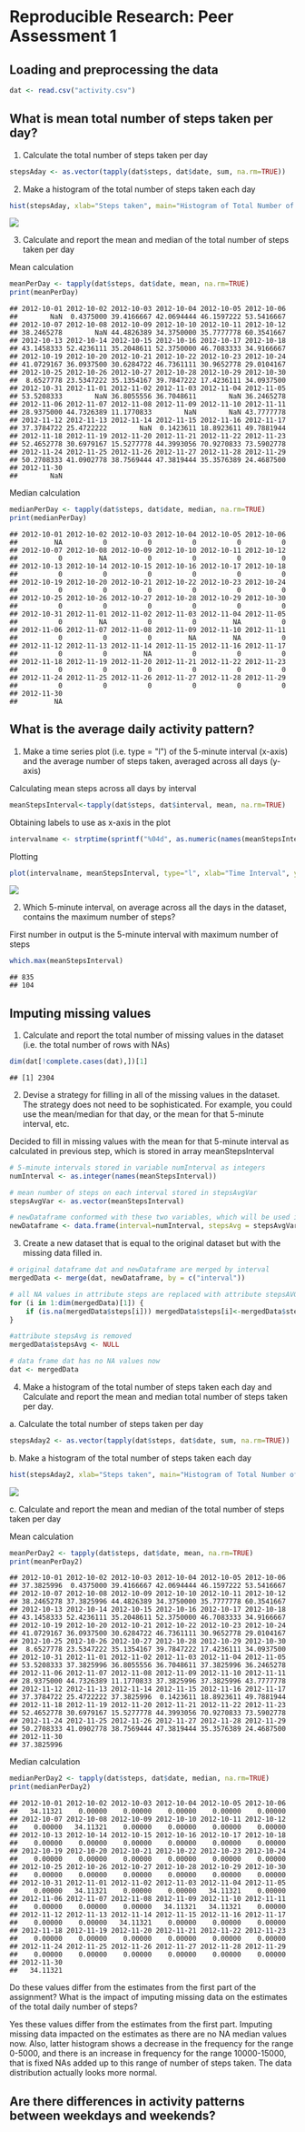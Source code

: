# Reproducible Research: Peer Assessment 1

## Loading and preprocessing the data


```r
dat <- read.csv("activity.csv")
```

## What is mean total number of steps taken per day?

1. Calculate the total number of steps taken per day

```r
stepsAday <- as.vector(tapply(dat$steps, dat$date, sum, na.rm=TRUE))
```

2. Make a histogram of the total number of steps taken each day

```r
hist(stepsAday, xlab="Steps taken", main="Histogram of Total Number of Steps Taken Each Day")
```

![](PA1_template_files/figure-html/unnamed-chunk-3-1.png) 

3. Calculate and report the mean and median of the total number of steps taken per day

Mean calculation

```r
meanPerDay <- tapply(dat$steps, dat$date, mean, na.rm=TRUE)
print(meanPerDay)
```

```
## 2012-10-01 2012-10-02 2012-10-03 2012-10-04 2012-10-05 2012-10-06 
##        NaN  0.4375000 39.4166667 42.0694444 46.1597222 53.5416667 
## 2012-10-07 2012-10-08 2012-10-09 2012-10-10 2012-10-11 2012-10-12 
## 38.2465278        NaN 44.4826389 34.3750000 35.7777778 60.3541667 
## 2012-10-13 2012-10-14 2012-10-15 2012-10-16 2012-10-17 2012-10-18 
## 43.1458333 52.4236111 35.2048611 52.3750000 46.7083333 34.9166667 
## 2012-10-19 2012-10-20 2012-10-21 2012-10-22 2012-10-23 2012-10-24 
## 41.0729167 36.0937500 30.6284722 46.7361111 30.9652778 29.0104167 
## 2012-10-25 2012-10-26 2012-10-27 2012-10-28 2012-10-29 2012-10-30 
##  8.6527778 23.5347222 35.1354167 39.7847222 17.4236111 34.0937500 
## 2012-10-31 2012-11-01 2012-11-02 2012-11-03 2012-11-04 2012-11-05 
## 53.5208333        NaN 36.8055556 36.7048611        NaN 36.2465278 
## 2012-11-06 2012-11-07 2012-11-08 2012-11-09 2012-11-10 2012-11-11 
## 28.9375000 44.7326389 11.1770833        NaN        NaN 43.7777778 
## 2012-11-12 2012-11-13 2012-11-14 2012-11-15 2012-11-16 2012-11-17 
## 37.3784722 25.4722222        NaN  0.1423611 18.8923611 49.7881944 
## 2012-11-18 2012-11-19 2012-11-20 2012-11-21 2012-11-22 2012-11-23 
## 52.4652778 30.6979167 15.5277778 44.3993056 70.9270833 73.5902778 
## 2012-11-24 2012-11-25 2012-11-26 2012-11-27 2012-11-28 2012-11-29 
## 50.2708333 41.0902778 38.7569444 47.3819444 35.3576389 24.4687500 
## 2012-11-30 
##        NaN
```


Median calculation

```r
medianPerDay <- tapply(dat$steps, dat$date, median, na.rm=TRUE)
print(medianPerDay)
```

```
## 2012-10-01 2012-10-02 2012-10-03 2012-10-04 2012-10-05 2012-10-06 
##         NA          0          0          0          0          0 
## 2012-10-07 2012-10-08 2012-10-09 2012-10-10 2012-10-11 2012-10-12 
##          0         NA          0          0          0          0 
## 2012-10-13 2012-10-14 2012-10-15 2012-10-16 2012-10-17 2012-10-18 
##          0          0          0          0          0          0 
## 2012-10-19 2012-10-20 2012-10-21 2012-10-22 2012-10-23 2012-10-24 
##          0          0          0          0          0          0 
## 2012-10-25 2012-10-26 2012-10-27 2012-10-28 2012-10-29 2012-10-30 
##          0          0          0          0          0          0 
## 2012-10-31 2012-11-01 2012-11-02 2012-11-03 2012-11-04 2012-11-05 
##          0         NA          0          0         NA          0 
## 2012-11-06 2012-11-07 2012-11-08 2012-11-09 2012-11-10 2012-11-11 
##          0          0          0         NA         NA          0 
## 2012-11-12 2012-11-13 2012-11-14 2012-11-15 2012-11-16 2012-11-17 
##          0          0         NA          0          0          0 
## 2012-11-18 2012-11-19 2012-11-20 2012-11-21 2012-11-22 2012-11-23 
##          0          0          0          0          0          0 
## 2012-11-24 2012-11-25 2012-11-26 2012-11-27 2012-11-28 2012-11-29 
##          0          0          0          0          0          0 
## 2012-11-30 
##         NA
```


## What is the average daily activity pattern?

1. Make a time series plot (i.e. type = "l") of the 5-minute interval (x-axis) and the average number of steps taken, averaged across all days (y-axis)

Calculating mean steps across all days by interval

```r
meanStepsInterval<-tapply(dat$steps, dat$interval, mean, na.rm=TRUE)
```

Obtaining labels to use as x-axis in the plot 

```r
intervalname <- strptime(sprintf("%04d", as.numeric(names(meanStepsInterval))), format="%H%M")
```

Plotting

```r
plot(intervalname, meanStepsInterval, type="l", xlab="Time Interval", ylab="Mean steps")
```

![](PA1_template_files/figure-html/unnamed-chunk-8-1.png) 

2. Which 5-minute interval, on average across all the days in the dataset, contains the maximum number of steps?

First number in output is the 5-minute interval with maximum number of steps

```r
which.max(meanStepsInterval)
```

```
## 835 
## 104
```


## Imputing missing values
1. Calculate and report the total number of missing values in the dataset (i.e. the total number of rows with NAs)


```r
dim(dat[!complete.cases(dat),])[1]
```

```
## [1] 2304
```

2. Devise a strategy for filling in all of the missing values in the dataset. The strategy does not need to be sophisticated. For example, you could use the mean/median for that day, or the mean for that 5-minute interval, etc.

Decided to fill in missing values with the mean for that 5-minute interval as calculated in previous step, which is stored in array meanStepsInterval


```r
# 5-minute intervals stored in variable numInterval as integers
numInterval <- as.integer(names(meanStepsInterval))

# mean number of steps on each interval stored in stepsAvgVar
stepsAvgVar <- as.vector(meanStepsInterval)

# newDataframe conformed with these two variables, which will be used in following step numbered 3
newDataframe <- data.frame(interval=numInterval, stepsAvg = stepsAvgVar)
```

3. Create a new dataset that is equal to the original dataset but with the missing data filled in.


```r
# original dataframe dat and newDataframe are merged by interval
mergedData <- merge(dat, newDataframe, by = c("interval"))

# all NA values in attribute steps are replaced with attribute stepsAVG
for (i in 1:dim(mergedData)[1]) {
    if (is.na(mergedData$steps[i])) mergedData$steps[i]<-mergedData$stepsAvg[i]
}

#attribute stepsAvg is removed
mergedData$stepsAvg <- NULL

# data frame dat has no NA values now
dat <- mergedData
```

4. Make a histogram of the total number of steps taken each day and Calculate and report the mean and median total number of steps taken per day. 

a. Calculate the total number of steps taken per day

```r
stepsAday2 <- as.vector(tapply(dat$steps, dat$date, sum, na.rm=TRUE))
```

b. Make a histogram of the total number of steps taken each day

```r
hist(stepsAday2, xlab="Steps taken", main="Histogram of Total Number of Steps Taken Each Day")
```

![](PA1_template_files/figure-html/unnamed-chunk-14-1.png) 

c. Calculate and report the mean and median of the total number of steps taken per day

Mean calculation

```r
meanPerDay2 <- tapply(dat$steps, dat$date, mean, na.rm=TRUE)
print(meanPerDay2)
```

```
## 2012-10-01 2012-10-02 2012-10-03 2012-10-04 2012-10-05 2012-10-06 
## 37.3825996  0.4375000 39.4166667 42.0694444 46.1597222 53.5416667 
## 2012-10-07 2012-10-08 2012-10-09 2012-10-10 2012-10-11 2012-10-12 
## 38.2465278 37.3825996 44.4826389 34.3750000 35.7777778 60.3541667 
## 2012-10-13 2012-10-14 2012-10-15 2012-10-16 2012-10-17 2012-10-18 
## 43.1458333 52.4236111 35.2048611 52.3750000 46.7083333 34.9166667 
## 2012-10-19 2012-10-20 2012-10-21 2012-10-22 2012-10-23 2012-10-24 
## 41.0729167 36.0937500 30.6284722 46.7361111 30.9652778 29.0104167 
## 2012-10-25 2012-10-26 2012-10-27 2012-10-28 2012-10-29 2012-10-30 
##  8.6527778 23.5347222 35.1354167 39.7847222 17.4236111 34.0937500 
## 2012-10-31 2012-11-01 2012-11-02 2012-11-03 2012-11-04 2012-11-05 
## 53.5208333 37.3825996 36.8055556 36.7048611 37.3825996 36.2465278 
## 2012-11-06 2012-11-07 2012-11-08 2012-11-09 2012-11-10 2012-11-11 
## 28.9375000 44.7326389 11.1770833 37.3825996 37.3825996 43.7777778 
## 2012-11-12 2012-11-13 2012-11-14 2012-11-15 2012-11-16 2012-11-17 
## 37.3784722 25.4722222 37.3825996  0.1423611 18.8923611 49.7881944 
## 2012-11-18 2012-11-19 2012-11-20 2012-11-21 2012-11-22 2012-11-23 
## 52.4652778 30.6979167 15.5277778 44.3993056 70.9270833 73.5902778 
## 2012-11-24 2012-11-25 2012-11-26 2012-11-27 2012-11-28 2012-11-29 
## 50.2708333 41.0902778 38.7569444 47.3819444 35.3576389 24.4687500 
## 2012-11-30 
## 37.3825996
```


Median calculation

```r
medianPerDay2 <- tapply(dat$steps, dat$date, median, na.rm=TRUE)
print(medianPerDay2)
```

```
## 2012-10-01 2012-10-02 2012-10-03 2012-10-04 2012-10-05 2012-10-06 
##   34.11321    0.00000    0.00000    0.00000    0.00000    0.00000 
## 2012-10-07 2012-10-08 2012-10-09 2012-10-10 2012-10-11 2012-10-12 
##    0.00000   34.11321    0.00000    0.00000    0.00000    0.00000 
## 2012-10-13 2012-10-14 2012-10-15 2012-10-16 2012-10-17 2012-10-18 
##    0.00000    0.00000    0.00000    0.00000    0.00000    0.00000 
## 2012-10-19 2012-10-20 2012-10-21 2012-10-22 2012-10-23 2012-10-24 
##    0.00000    0.00000    0.00000    0.00000    0.00000    0.00000 
## 2012-10-25 2012-10-26 2012-10-27 2012-10-28 2012-10-29 2012-10-30 
##    0.00000    0.00000    0.00000    0.00000    0.00000    0.00000 
## 2012-10-31 2012-11-01 2012-11-02 2012-11-03 2012-11-04 2012-11-05 
##    0.00000   34.11321    0.00000    0.00000   34.11321    0.00000 
## 2012-11-06 2012-11-07 2012-11-08 2012-11-09 2012-11-10 2012-11-11 
##    0.00000    0.00000    0.00000   34.11321   34.11321    0.00000 
## 2012-11-12 2012-11-13 2012-11-14 2012-11-15 2012-11-16 2012-11-17 
##    0.00000    0.00000   34.11321    0.00000    0.00000    0.00000 
## 2012-11-18 2012-11-19 2012-11-20 2012-11-21 2012-11-22 2012-11-23 
##    0.00000    0.00000    0.00000    0.00000    0.00000    0.00000 
## 2012-11-24 2012-11-25 2012-11-26 2012-11-27 2012-11-28 2012-11-29 
##    0.00000    0.00000    0.00000    0.00000    0.00000    0.00000 
## 2012-11-30 
##   34.11321
```


Do these values differ from the estimates from the first part of the assignment? What is the impact of imputing missing data on the estimates of the total daily number of steps?

Yes these values differ from the estimates from the first part. Imputing missing data impacted on the estimates as there are no NA median values now. Also, latter histogram shows a decrease in the frequency for the range 0-5000, and there is an increase in frequency for the range 10000-15000, that is fixed NAs added up to this range of number of steps taken. The data distribution actually looks more normal. 

## Are there differences in activity patterns between weekdays and weekends?
